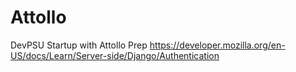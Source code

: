 # Attollo
DevPSU Startup with Attollo Prep
https://developer.mozilla.org/en-US/docs/Learn/Server-side/Django/Authentication

